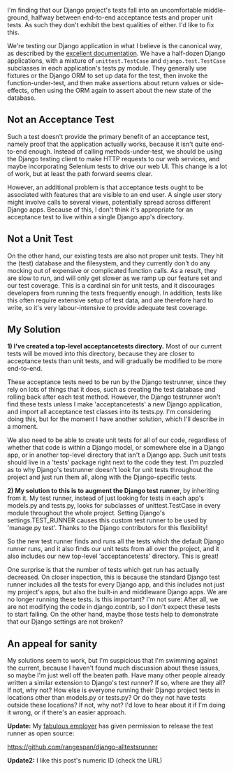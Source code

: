 <!--
.. title: Django testing 201 : Acceptance Tests vs Unit Tests
.. slug: django-testing-201-acceptance-tests-vs-unit-tests
.. date: 2011-07-14 16:19:43-05:00
.. tags: python,testing
.. link: 
.. description: 
.. type: text
-->


I'm finding that our Django project's tests fall into an uncomfortable
middle-ground, halfway between end-to-end acceptance tests and proper
unit tests. As such they don't exhibit the best qualities of either. I'd
like to fix this.

We're testing our Django application in what I believe is the canonical
way, as described by the [excellent
documentation](https://docs.djangoproject.com/en/dev/topics/testing/).
We have a half-dozen Django applications, with a mixture of
`unittest.TestCase` and `django.test.TestCase` subclasses in each
application's tests.py module. They generally use fixtures or the Django
ORM to set up data for the test, then invoke the function-under-test,
and then make assertions about return values or side-effects, often
using the ORM again to assert about the new state of the database.

Not an Acceptance Test
----------------------

Such a test doesn't provide the primary benefit of an acceptance test,
namely proof that the application actually works, because it isn't quite
end-to-end enough. Instead of calling methods-under-test, we should be
using the Django testing client to make HTTP requests to our web
services, and maybe incorporating Selenium tests to drive our web UI.
This change is a lot of work, but at least the path forward seems clear.

However, an additional problem is that acceptance tests ought to be
associated with features that are visible to an end user. A single user
story might involve calls to several views, potentially spread across
different Django apps. Because of this, I don't think it's appropriate
for an acceptance test to live within a single Django app's directory.

Not a Unit Test
---------------

On the other hand, our existing tests are also not proper unit tests.
They hit the (test) database and the filesystem, and they currently
don't do any mocking out of expensive or complicated function calls. As
a result, they are slow to run, and will only get slower as we ramp up
our feature set and our test coverage. This is a cardinal sin for unit
tests, and it discourages developers from running the tests frequently
enough. In addition, tests like this often require extensive setup of
test data, and are therefore hard to write, so it's very
labour-intensive to provide adequate test coverage.

My Solution
-----------

**1) I've created a top-level acceptancetests directory.** Most of our
current tests will be moved into this directory, because they are closer
to acceptance tests than unit tests, and will gradually be modified to
be more end-to-end.

These acceptance tests need to be run by the Django testrunner, since
they rely on lots of things that it does, such as creating the test
database and rolling back after each test method. However, the Django
testrunner won't find these tests unless I make 'acceptancetests' a new
Django application, and import all acceptance test classes into its
tests.py. I'm considering doing this, but for the moment I have another
solution, which I'll describe in a moment.

We also need to be able to create unit tests for all of our code,
regardless of whether that code is within a Django model, or somewhere
else in a Django app, or in another top-level directory that isn't a
Django app. Such unit tests should live in a 'tests' package right next
to the code they test. I'm puzzled as to why Django's testrunner doesn't
look for unit tests throughout the project and just run them all, along
with the Django-specific tests.

**2) My solution to this is to augment the Django test runner**, by
inheriting from it. My test runner, instead of just looking for tests in
each app's models.py and tests.py, looks for subclasses of
unittest.TestCase in every module throughout the whole project. Setting
Django's settings.TEST\_RUNNER causes this custom test runner to be used
by 'manage.py test'. Thanks to the Django contributors for this
flexibility!

So the new test runner finds and runs all the tests which the default
Django runner runs, and it also finds our unit tests from all over the
project, and it also includes our new top-level 'acceptancetests'
directory. This is great!

One surprise is that the number of tests which get run has actually
decreased. On closer inspection, this is because the standard Django
test runner includes all the tests for every Django app, and this
includes not just my project's apps, but also the built-in and
middleware Django apps. We are no longer running these tests. Is this
important? I'm not sure: After all, we are not modifying the code in
django.contrib, so I don't expect these tests to start failing. On the
other hand, maybe those tests help to demonstrate that our Django
settings are not broken?

An appeal for sanity
--------------------

My solutions seem to work, but I'm suspicious that I'm swimming against
the current, because I haven't found much discussion about these issues,
so maybe I'm just well off the beaten path. Have many other people
already written a similar extension to Django's test runner? If so,
where are they all? If not, why not? How else is everyone running their
Django project tests in locations other than models.py or tests.py? Or
do they not have tests outside these locations? If not, why not? I'd
love to hear about it if I'm doing it wrong, or if there's an easier
approach.

**Update:** My [fabulous employer](http://rangespan.com/) has given
permission to release the test runner as open source:

<https://github.com/rangespan/django-alltestsrunner>

**Update2:** I like this post's numeric ID (check the URL)
